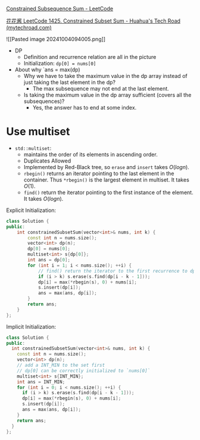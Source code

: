 [Constrained Subsequence Sum - LeetCode](https://leetcode.com/problems/constrained-subsequence-sum/description/)

[花花酱 LeetCode 1425. Constrained Subset Sum - Huahua's Tech Road (mytechroad.com)](https://zxi.mytechroad.com/blog/dynamic-programming/leetcode-1425-constrained-subset-sum/)

![[Pasted image 20241004094005.png]]

- DP
	- Definition and recurrence relation are all in the picture
	- Initialization: `dp[0] = nums[0]`
- About why `ans = max(dp)
	- Why we have to take the maximum value in the dp array instead of just taking the last element in the dp? 
		- The max subsequence may not end at the last element.
	- Is taking the maximum value in the dp array sufficient (covers all the subsequences)?
		- Yes, the answer has to end at some index. 

# Use multiset

- `std::multiset`: 
	- maintains the order of its elements in ascending order. 
	- Duplicates Allowed
	- Implemented by Red-Black tree, so `erase` and `insert` takes $O(logn)$. 
	- `rbegin()` returns an iterator pointing to the last element in the container. Thus `*rbegin()` is the largest element in multiset. It takes $O(1)$. 
	- `find()` return the iterator pointing to the first instance of the element. It takes $O(logn)$. 

Explicit Initialization: 

```cpp
class Solution {
public:
    int constrainedSubsetSum(vector<int>& nums, int k) {
        const int n = nums.size();
        vector<int> dp(n);
        dp[0] = nums[0];
        multiset<int> s{dp[0]};
        int ans = dp[0];
        for (int i = 1; i < nums.size(); ++i) {
            // find() return the iterator to the first recurrence to dp[i - k - 1]
            if (i > k) s.erase(s.find(dp[i - k - 1]));
            dp[i] = max(*rbegin(s), 0) + nums[i];
            s.insert(dp[i]);
            ans = max(ans, dp[i]);
        }
        return ans;
    }
};
```

Implicit Initialization:

```cpp
class Solution {
public:
  int constrainedSubsetSum(vector<int>& nums, int k) {    
    const int n = nums.size();
    vector<int> dp(n);
	// add a INT_MIN to the set first
	// dp[0] can be correctly initialized to `nums[0]`
    multiset<int> s{INT_MIN};
    int ans = INT_MIN;
    for (int i = 0; i < nums.size(); ++i) {
      if (i > k) s.erase(s.find(dp[i - k - 1]));
      dp[i] = max(*rbegin(s), 0) + nums[i];
      s.insert(dp[i]);
      ans = max(ans, dp[i]);
    }
    return ans;
  }
};
```